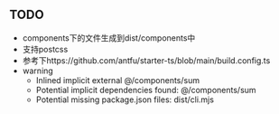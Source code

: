 ## TODO

- components下的文件生成到dist/components中
- 支持postcss
- 参考下https://github.com/antfu/starter-ts/blob/main/build.config.ts
- warning
  - Inlined implicit external @/components/sum
  - Potential implicit dependencies found: @/components/sum
  - Potential missing package.json files: dist/cli.mjs
